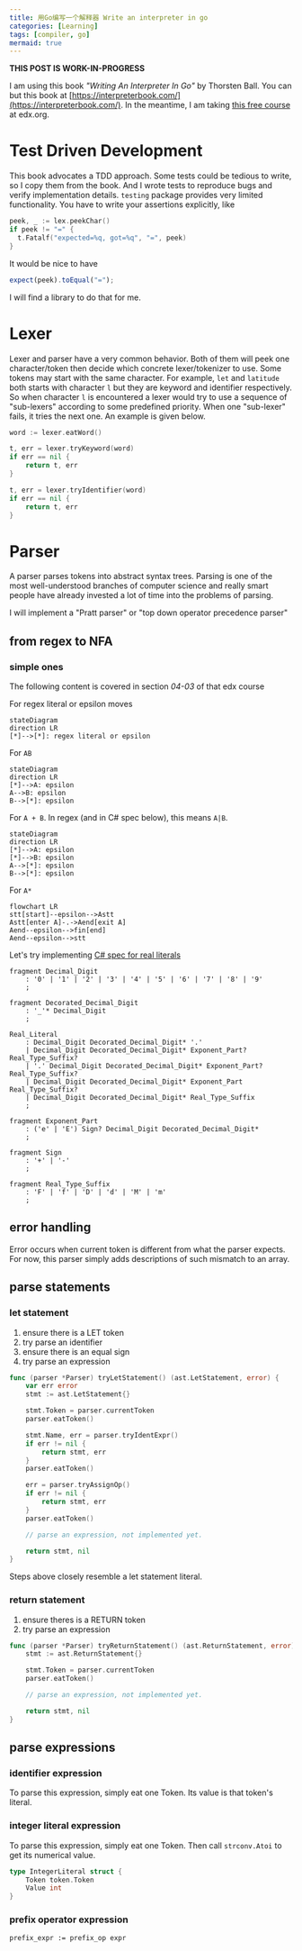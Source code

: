 ```yaml
---
title: 用Go编写一个解释器 Write an interpreter in go
categories: [Learning]
tags: [compiler, go]
mermaid: true
---
```


**THIS POST IS WORK-IN-PROGRESS**

I am using this book _"Writing An Interpreter In Go"_ by Thorsten Ball.
You can but this book at [https://interpreterbook.com/](https://interpreterbook.com/).
In the meantime, I am
taking [this free course](https://learning.edx.org/course/course-v1:StanfordOnline+SOE.YCSCS1+3T2020/home)
at edx.org.

# Test Driven Development

This book advocates a TDD approach. Some tests could be tedious to write, so I copy them from the book.
And I wrote tests to reproduce bugs and verify implementation details.
`testing` package provides very limited functionality. You have to write your assertions explicitly, like

```go
peek, _ := lex.peekChar()
if peek != "=" {
  t.Fatalf("expected=%q, got=%q", "=", peek)
}
```

It would be nice to have

```js
expect(peek).toEqual("=");
```

I will find a library to do that for me.

# Lexer

Lexer and parser have a very common behavior. Both of them will peek one character/token then decide which concrete
lexer/tokenizer to use. Some tokens may start with the same character. For example, `let` and `latitude` both starts
with character `l` but they are keyword and identifier respectively. So when character `l` is encountered a lexer would
try to use a sequence of "sub-lexers" according to some predefined priority. When one "sub-lexer" fails, it tries the
next one. An example is given below.

```go
word := lexer.eatWord()

t, err = lexer.tryKeyword(word)
if err == nil {
    return t, err
}

t, err = lexer.tryIdentifier(word)
if err == nil {
    return t, err
}
```

# Parser

A parser parses tokens into abstract syntax trees. Parsing is one of the most well-understood branches of computer
science and really smart people have already invested a lot of time into the problems of parsing.

I will implement a "Pratt parser" or "top down operator precedence parser"

## from regex to NFA

### simple ones

The following content is covered in section _04-03_ of that edx course

For regex literal or epsilon moves

```mermaid
stateDiagram
direction LR
[*]-->[*]: regex literal or epsilon
```

For `AB`

```mermaid
stateDiagram
direction LR
[*]-->A: epsilon
A-->B: epsilon
B-->[*]: epsilon
```

For `A + B`. In regex (and in C# spec below), this means `A|B`.

```mermaid
stateDiagram
direction LR
[*]-->A: epsilon
[*]-->B: epsilon
A-->[*]: epsilon
B-->[*]: epsilon
```

For `A*`

```mermaid
flowchart LR
stt[start]--epsilon-->Astt
Astt[enter A]-.->Aend[exit A]
Aend--epsilon-->fin[end]
Aend--epsilon-->stt
```

Let's try implementing
[C# spec for real literals](https://learn.microsoft.com/en-us/dotnet/csharp/language-reference/language-specification/lexical-structure#6454-real-literals)

```
fragment Decimal_Digit
    : '0' | '1' | '2' | '3' | '4' | '5' | '6' | '7' | '8' | '9'
    ;

fragment Decorated_Decimal_Digit
    : '_'* Decimal_Digit
    ;

Real_Literal
    : Decimal_Digit Decorated_Decimal_Digit* '.'
    | Decimal_Digit Decorated_Decimal_Digit* Exponent_Part? Real_Type_Suffix?
    | '.' Decimal_Digit Decorated_Decimal_Digit* Exponent_Part? Real_Type_Suffix?
    | Decimal_Digit Decorated_Decimal_Digit* Exponent_Part Real_Type_Suffix?
    | Decimal_Digit Decorated_Decimal_Digit* Real_Type_Suffix
    ;

fragment Exponent_Part
    : ('e' | 'E') Sign? Decimal_Digit Decorated_Decimal_Digit*
    ;

fragment Sign
    : '+' | '-'
    ;

fragment Real_Type_Suffix
    : 'F' | 'f' | 'D' | 'd' | 'M' | 'm'
    ;
```

## error handling

Error occurs when current token is different from what the parser expects. For now, this parser
simply adds descriptions of such mismatch to an array.

## parse statements

### let statement

1. ensure there is a LET token
2. try parse an identifier
3. ensure there is an equal sign
4. try parse an expression

```go
func (parser *Parser) tryLetStatement() (ast.LetStatement, error) {
	var err error
	stmt := ast.LetStatement{}

	stmt.Token = parser.currentToken
	parser.eatToken()

	stmt.Name, err = parser.tryIdentExpr()
	if err != nil {
		return stmt, err
	}
	parser.eatToken()

	err = parser.tryAssignOp()
	if err != nil {
		return stmt, err
	}
	parser.eatToken()

	// parse an expression, not implemented yet.

	return stmt, nil
}
```

Steps above closely resemble a let statement literal.

### return statement

1. ensure theres is a RETURN token
2. try parse an expression

```go
func (parser *Parser) tryReturnStatement() (ast.ReturnStatement, error) {
	stmt := ast.ReturnStatement{}

	stmt.Token = parser.currentToken
	parser.eatToken()

	// parse an expression, not implemented yet.

	return stmt, nil
}
```

## parse expressions

### identifier expression

To parse this expression, simply eat one Token.
Its value is that token's literal.

### integer literal expression

To parse this expression, simply eat one Token.
Then call `strconv.Atoi` to get its numerical value.

```go
type IntegerLiteral struct {
	Token token.Token
	Value int
}
```

### prefix operator expression

`prefix_expr := prefix_op expr`

